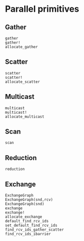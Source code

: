 
# Parallel primitives

## Gather

```@docs
gather
gather!
allocate_gather
```

## Scatter

```@docs
scatter
scatter!
allocate_scatter
```

## Multicast

```@docs
multicast
multicast!
allocate_multicast
```

## Scan

```@docs
scan
```

## Reduction

```@docs
reduction
```

## Exchange

```@docs
ExchangeGraph
ExchangeGraph(snd,rcv)
ExchangeGraph(snd)
exchange
exchange!
allocate_exchange
default_find_rcv_ids
set_default_find_rcv_ids
find_rcv_ids_gather_scatter
find_rcv_ids_ibarrier
```
